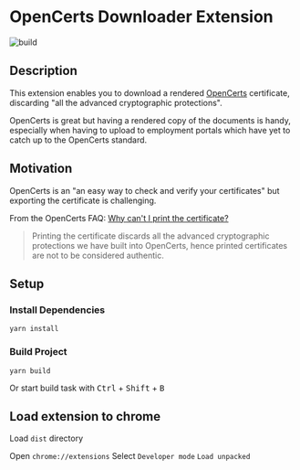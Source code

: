 # OpenCerts Downloader Extension

![build](https://github.com/fustilio/OpenCerts-Downloader-Extension/workflows/build/badge.svg)

## Description
This extension enables you to download a rendered [OpenCerts](https://www.opencerts.io/) certificate, discarding "all the advanced cryptographic protections".

OpenCerts is great but having a rendered copy of the documents is handy, especially when having to upload to employment portals which have yet to catch up to the OpenCerts standard.


## Motivation
OpenCerts is an "an easy way to check and verify your certificates" but exporting the certificate is challenging.

From the OpenCerts FAQ:  [Why can't I print the certificate?](https://www.opencerts.io/faq)

> Printing the certificate discards all the advanced cryptographic protections we have built into OpenCerts, hence printed certificates are not to be considered authentic.


## Setup

### Install Dependencies
```
yarn install
```
### Build Project

```
yarn build
```
Or start build task with <kbd>Ctrl</kbd> + <kbd>Shift</kbd> + <kbd>B</kbd>

## Load extension to chrome

Load `dist` directory

Open `chrome://extensions`
Select `Developer mode`
`Load unpacked`
